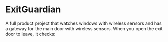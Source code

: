 # ExitGuardian
A full product project that watches windows with wireless sensors and has a gateway for the main door with wireless sensors.  When you open the exit door to leave, it checks:
